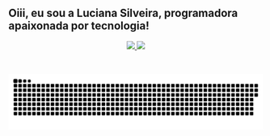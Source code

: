 ## Oiii, eu sou a Luciana Silveira, programadora apaixonada por tecnologia!
<div align="center">
  <a href="https://github.com/lualmeidasouza">  
  <img height="180em" src="https://github-readme-stats.vercel.app/api?username=lualmeidasouza&show_icons=true&theme=dracula&include_all_commits=true&count_private=true"/>
  <img height="180em" src="https://github-readme-stats.vercel.app/api/top-langs/?username=rafaballerini&layout=compact&langs_count=7&theme=dracula"/>
    
<div>

<div style="display: inline_block"><br>
  
</div>
  
  ##
 
<div> 
  
  ![Snake animation](https://github.com/lualmeidasouza/lualmeidasouza/blob/output/github-contribution-grid-snake.svg)
 
</div>
